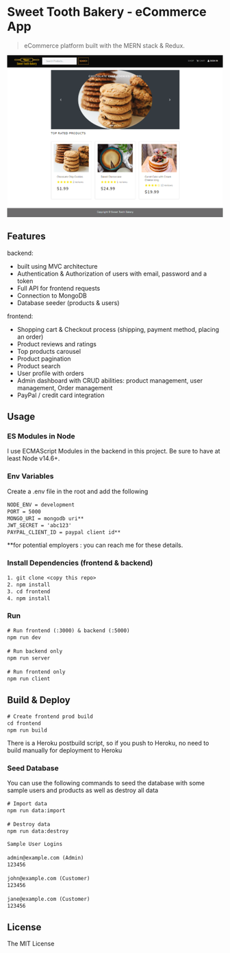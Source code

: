 # Sweet Tooth Bakery - eCommerce App

> eCommerce platform built with the MERN stack & Redux.

![screenshot](https://github.com/ShaniBel/Sweet-Tooth-bakery-Shop/blob/main/uploads/sweet-tooth-bakery.png)

## Features

backend:

- built using MVC architecture
- Authentication & Authorization of users with email, password and a token
- Full API for frontend requests
- Connection to MongoDB
- Database seeder (products & users)

frontend:

- Shopping cart & Checkout process (shipping, payment method, placing an order)
- Product reviews and ratings
- Top products carousel
- Product pagination
- Product search
- User profile with orders
- Admin dashboard with CRUD abilities: product management, user management, Order management
- PayPal / credit card integration

## Usage

### ES Modules in Node

I use ECMAScript Modules in the backend in this project. Be sure to have at least Node v14.6+.

### Env Variables

Create a .env file in the root and add the following

```
NODE_ENV = development
PORT = 5000
MONGO_URI = mongodb uri**
JWT_SECRET = 'abc123'
PAYPAL_CLIENT_ID = paypal client id**
```

\*\*for potential employers : you can reach me for these details.

### Install Dependencies (frontend & backend)

```
1. git clone <copy this repo>
2. npm install
3. cd frontend
4. npm install
```

### Run

```
# Run frontend (:3000) & backend (:5000)
npm run dev

# Run backend only
npm run server

# Run frontend only
npm run client
```

## Build & Deploy

```
# Create frontend prod build
cd frontend
npm run build
```

There is a Heroku postbuild script, so if you push to Heroku, no need to build manually for deployment to Heroku

### Seed Database

You can use the following commands to seed the database with some sample users and products as well as destroy all data

```
# Import data
npm run data:import

# Destroy data
npm run data:destroy
```

```
Sample User Logins

admin@example.com (Admin)
123456

john@example.com (Customer)
123456

jane@example.com (Customer)
123456
```

## License

The MIT License
